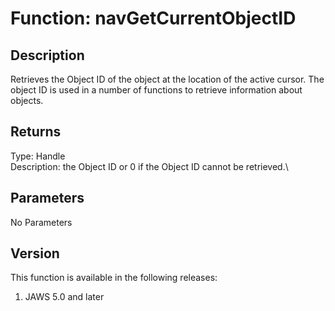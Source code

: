 # Function: navGetCurrentObjectID

## Description

Retrieves the Object ID of the object at the location of the active
cursor. The object ID is used in a number of functions to retrieve
information about objects.

## Returns

Type: Handle\
Description: the Object ID or 0 if the Object ID cannot be retrieved.\

## Parameters

No Parameters

## Version

This function is available in the following releases:

1.  JAWS 5.0 and later
